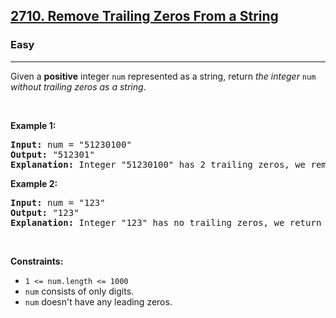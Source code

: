 <h2><a href="https://leetcode.com/problems/remove-trailing-zeros-from-a-string">2710. Remove Trailing Zeros From a String</a></h2><h3>Easy</h3><hr><p>Given a <strong>positive</strong> integer <code>num</code> represented as a string, return <em>the integer </em><code>num</code><em> without trailing zeros as a string</em>.</p>

<p>&nbsp;</p>
<p><strong class="example">Example 1:</strong></p>

<pre>
<strong>Input:</strong> num = &quot;51230100&quot;
<strong>Output:</strong> &quot;512301&quot;
<strong>Explanation:</strong> Integer &quot;51230100&quot; has 2 trailing zeros, we remove them and return integer &quot;512301&quot;.
</pre>

<p><strong class="example">Example 2:</strong></p>

<pre>
<strong>Input:</strong> num = &quot;123&quot;
<strong>Output:</strong> &quot;123&quot;
<strong>Explanation:</strong> Integer &quot;123&quot; has no trailing zeros, we return integer &quot;123&quot;.
</pre>

<p>&nbsp;</p>
<p><strong>Constraints:</strong></p>

<ul>
	<li><code>1 &lt;= num.length &lt;= 1000</code></li>
	<li><code>num</code> consists&nbsp;of only digits.</li>
	<li><code>num</code> doesn&#39;t&nbsp;have any leading zeros.</li>
</ul>
